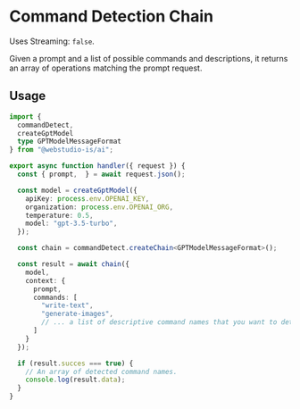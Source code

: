 # Command Detection Chain

Uses Streaming: `false`.

Given a prompt and a list of possible commands and descriptions, it returns an array of operations matching the prompt request.

## Usage

```typescript
import {
  commandDetect,
  createGptModel
  type GPTModelMessageFormat
} from "@webstudio-is/ai";

export async function handler({ request }) {
  const { prompt,  } = await request.json();

  const model = createGptModel({
    apiKey: process.env.OPENAI_KEY,
    organization: process.env.OPENAI_ORG,
    temperature: 0.5,
    model: "gpt-3.5-turbo",
  });

  const chain = commandDetect.createChain<GPTModelMessageFormat>();

  const result = await chain({
    model,
    context: {
      prompt,
      commands: [
        "write-text",
        "generate-images",
        // ... a list of descriptive command names that you want to detect
      ]
    }
  });

  if (result.succes === true) {
    // An array of detected command names.
    console.log(result.data);
  }
}
```
